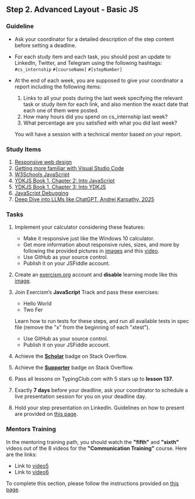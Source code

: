 ## Step 2. Advanced Layout - Basic JS

### Guideline

- Ask your coordinator for a detailed description of the step content before setting a deadline.

- For each study item and each task, you should post an update to LinkedIn, Twitter, and Telegram using the following hashtags:
`#cs_internship`
`#[courseName]`
`#[stepNumber]`

- At the end of each week, you are supposed to give your coordinator a report including the following items:
  1. Links to all your posts during the last week specifying the relevant task or study item for each link, and also mention the exact date that each one of them were posted.
  2. How many hours did you spend on cs_internship last week?
  3. What percentage are you satisfied with what you did last week?

  You will have a session with a technical mentor based on your report.

### Study Items <!-- omit in toc -->

1. [Responsive web design](https://www.youtube.com/watch?v=zF6VSky4SIc)
2. [Getting more familiar with Visual Studio Code](https://code.visualstudio.com/docs/introvideos/basics)
3. [W3Schools JavaScript](https://www.w3schools.com/js/default.asp)
4. [YDKJS Book 1, Chapter 2: Into JavaScript](https://github.com/getify/You-Dont-Know-JS/blob/1st-ed/up%20%26%20going/ch2.md)
5. [YDKJS Book 1, Chapter 3: Into YDKJS](https://github.com/getify/You-Dont-Know-JS/blob/1st-ed/up%20%26%20going/ch3.md)
6. [JavaScript Debugging](https://link.medium.com/YRBvjadl3X)
7. [Deep Dive into LLMs like ChatGPT, Andrej Karpathy, 2025](https://www.youtube.com/watch?v=7xTGNNLPyMI)

### Tasks <!-- omit in toc -->

1. Implement your calculator considering these features:

   - Make it responsive just like the Windows 10 calculator.
   - Get more information about responsive rules, sizes, and more by following the provided pictures in [images](https://github.com/cs-internship/cs-internship-spec/tree/master/courses/web/images/step1) and this [video](https://youtu.be/zddyn5_KCj8).
   - Use GitHub as your source control.
   - Publish it on your JSFiddle account.

2. Create an [exercism.org](https://exercism.org/) account and **disable** learning mode like this [image](https://github.com/cs-internship/cs-internship-spec/tree/master/courses/web/images/step2/exercism-disable-learning-mode.png).

3. Join Exercism’s **JavaScript** Track and pass these exercises:

   - Hello World
   - Two Fer

   Learn how to run tests for these steps, and run all available tests in spec file (remove the "x" from the beginning of each "xtest").

   - Use GitHub as your source control.
   - Publish it on your JSFiddle account.

4. Achieve the [**Scholar**](https://stackoverflow.com/help/badges/10/scholar) badge on Stack Overflow.

5. Achieve the [**Supporter**](https://stackoverflow.com/help/badges/6/supporter) badge on Stack Overflow.

6. Pass all lessons on TypingClub.com with 5 stars up to **lesson 137**.

7. Exactly **7 days** before your deadline, ask your coordinator to schedule a live presentation session for you on your deadline day.

8. Hold your step presentation on LinkedIn. Guidelines on how to present are provided on [this page](https://github.com/cs-internship/cs-internship-spec/blob/master/courses/presentation-guidelines.md).

### Mentors Training

In the mentoring training path, you should watch the **"fifth"** and **"sixth"** videos out of the 8 videos for the **"Communication Training"** course. Here are the links:

- Link to [video5](https://drive.google.com/file/d/1ncbYej5CvvJNVu6GlnKFTxxJ7iYjVXv0/view?usp=sharing)
- Link to [video6](https://drive.google.com/file/d/1L-xFO4gbmBmxepTldUT61_HuA4d3T9eU/view?usp=sharing)

To complete this section, please follow the instructions provided on [this page](https://github.com/cs-internship/cs-internship-spec/blob/master/courses/mentoring-workshops-instruction.md).
 
